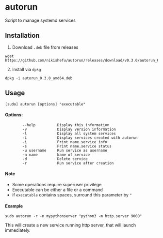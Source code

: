 # autorun
Script to manage systemd services

## Installation
1. Download `.deb` file from releases
```
wget https://github.com/nikishefu/autorun/releases/download/v0.3.0/autorun_0.3.0_amd64.deb
```

2. Install via `dpkg`
```
dpkg -i autorun_0.3.0_amd64.deb
```

## Usage
```
[sudo] autorun [options] "executable"
```
#### Options:
```
        --help          Display this information
        -v              Display version information
        -l              Display all system services
        -L              Display services created with autorun
        -i              Print name.service info
        -s              Print name.service status
        -u username     Run service as username
        -n name         Name of service
        -d              Delete service
        -r              Run service after creation
```
#### Note
- Some operations require superuser privilege
- Executable can be either a file or a command
- if `executable` contains spaces, surround this parameter by `"`

#### Example
```
sudo autorun -r -n mypythonserver "python3 -m http.server 9000"
```
This will create a new service running http server, that will launch immediately.
